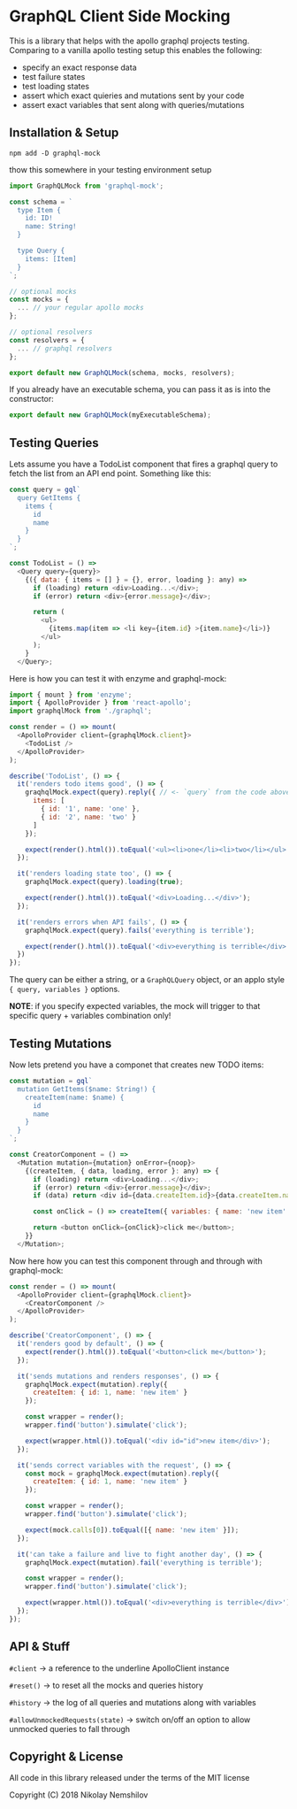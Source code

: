 # GraphQL Client Side Mocking

This is a library that helps with the apollo graphql projects testing. Comparing
to a vanilla apollo testing setup this enables the following:

* specify an exact response data
* test failure states
* test loading states
* assert which exact quieries and mutations sent by your code
* assert exact variables that sent along with queries/mutations


## Installation & Setup

```
npm add -D graphql-mock
```

thow this somewhere in your testing environment setup

```js
import GraphQLMock from 'graphql-mock';

const schema = `
  type Item {
    id: ID!
    name: String!
  }

  type Query {
    items: [Item]
  }
`;

// optional mocks
const mocks = {
  ... // your regular apollo mocks
};

// optional resolvers
const resolvers = {
  ... // graphql resolvers
};

export default new GraphQLMock(schema, mocks, resolvers);
```

If you already have an executable schema, you can pass it as is into the constructor:

```js
export default new GraphQLMock(myExecutableSchema);
```

## Testing Queries

Lets assume you have a TodoList component that fires a graphql query to fetch the list
from an API end point. Something like this:

```js
const query = gql`
  query GetItems {
    items {
      id
      name
    }
  }
`;

const TodoList = () =>
  <Query query={query}>
    {({ data: { items = [] } = {}, error, loading }: any) =>
      if (loading) return <div>Loading...</div>;
      if (error) return <div>{error.message}</div>;

      return (
        <ul>
          {items.map(item => <li key={item.id} >{item.name}</li>)}
        </ul>
      );
    }
  </Query>;
```

Here is how you can test it with enzyme and graphql-mock:

```js
import { mount } from 'enzyme';
import { ApolloProvider } from 'react-apollo';
import graphqlMock from './graphql';

const render = () => mount(
  <ApolloProvider client={graphqlMock.client}>
    <TodoList />
  </ApolloProvider>
);

describe('TodoList', () => {
  it('renders todo items good', () => {
    graqhqlMock.expect(query).reply({ // <- `query` from the code above
      items: [
        { id: '1', name: 'one' },
        { id: '2', name: 'two' }
      ]
    });

    expect(render().html()).toEqual('<ul><li>one</li><li>two</li></ul>');
  });

  it('renders loading state too', () => {
    graphqlMock.expect(query).loading(true);

    expect(render().html()).toEqual('<div>Loading...</div>');
  });

  it('renders errors when API fails', () => {
    graphqlMock.expect(query).fails('everything is terrible');

    expect(render().html()).toEqual('<div>everything is terrible</div>');
  })
});
```

The query can be either a string, or a `GraphQLQuery` object, or an applo style
`{ query, variables }` options.

__NOTE__: if you specify expected variables, the mock will trigger to that 
specific query + variables combination only!

## Testing Mutations

Now lets pretend you have a componet that creates new TODO items:

```js
const mutation = gql`
  mutation GetItems($name: String!) {
    createItem(name: $name) {
      id
      name
    }
  }
`;

const CreatorComponent = () =>
  <Mutation mutation={mutation} onError={noop}>
    {(createItem, { data, loading, error }: any) => {
      if (loading) return <div>Loading...</div>;
      if (error) return <div>{error.message}</div>;
      if (data) return <div id={data.createItem.id}>{data.createItem.name}</div>;

      const onClick = () => createItem({ variables: { name: 'new item' } });

      return <button onClick={onClick}>click me</button>;
    }}
  </Mutation>;
```

Now here how you can test this component through and through with graphql-mock:

```js
const render = () => mount(
  <ApolloProvider client={graphqlMock.client}>
    <CreatorComponent />
  </ApolloProvider>
);

describe('CreatorComponent', () => {
  it('renders good by default', () => {
    expect(render().html()).toEqual('<button>click me</button>');
  });

  it('sends mutations and renders responses', () => {
    graphqlMock.expect(mutation).reply({
      createItem: { id: 1, name: 'new item' }
    });

    const wrapper = render();
    wrapper.find('button').simulate('click');

    expect(wrapper.html()).toEqual('<div id="id">new item</div>');
  });

  it('sends correct variables with the request', () => {
    const mock = graphqlMock.expect(mutation).reply({
      createItem: { id: 1, name: 'new item' }
    });

    const wrapper = render();
    wrapper.find('button').simulate('click');

    expect(mock.calls[0]).toEqual([{ name: 'new item' }]);
  });

  it('can take a failure and live to fight another day', () => {
    graphqlMock.expect(mutation).fail('everything is terrible');

    const wrapper = render();
    wrapper.find('button').simulate('click');

    expect(wrapper.html()).toEqual('<div>everything is terrible</div>');
  });
});
```


## API & Stuff

`#client` -> a reference to the underline ApolloClient instance

`#reset()` -> to reset all the mocks and queries history

`#history` -> the log of all queries and mutations along with variables

`#allowUnmockedRequests(state)` -> switch on/off an option to allow unmocked queries to fall through

## Copyright & License

All code in this library released under the terms of the MIT license

Copyright (C) 2018 Nikolay Nemshilov
